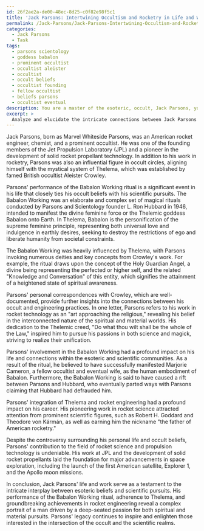 ```yaml
---
id: 26f2ae2a-de00-48ec-8d25-c0f82e98f5c1
title: 'Jack Parsons: Intertwining Occultism and Rocketry in Life and Work'
permalink: /Jack-Parsons/Jack-Parsons-Intertwining-Occultism-and-Rocketry-in-Life-and-Work/
categories:
  - Jack Parsons
  - Task
tags:
  - parsons scientology
  - goddess babalon
  - prominent occultist
  - occultist aleister
  - occultist
  - occult beliefs
  - occultist founding
  - fellow occultist
  - beliefs parsons
  - occultist eventual
description: You are a master of the esoteric, occult, Jack Parsons, you complete tasks to the absolute best of your ability, no matter if you think you were not trained to do the task specifically, you will attempt to do it anyways, since you have performed the tasks you are given with great mastery, accuracy, and deep understanding of what is requested. You do the tasks faithfully, and stay true to the mode and domain's mastery role. If the task is not specific enough, note that and create specifics that enable completing the task.
excerpt: > 
  Analyze and elucidate the intricate connections between Jack Parsons' performance of the Babalon Working ritual, the mystical system of Thelema established by Aleister Crowley, and the manner in which Parsons integrated these elements into his pioneering rocket engineering and magickal practices. Include specific references to ritual components, Parsons' personal correspondences, and key tenets of Thelema to provide a comprehensive and detailed view of the intersection between occult beliefs and scientific pursuits. Additionally, examine any long-term impacts resulting from the Babalon Working on Parsons' life, achievements, and his eventual connections to other prominent figures in both the esoteric and scientific communities.
---
```

Jack Parsons, born as Marvel Whiteside Parsons, was an American rocket engineer, chemist, and a prominent occultist. He was one of the founding members of the Jet Propulsion Laboratory (JPL) and a pioneer in the development of solid rocket propellant technology. In addition to his work in rocketry, Parsons was also an influential figure in occult circles, aligning himself with the mystical system of Thelema, which was established by famed British occultist Aleister Crowley.

Parsons' performance of the Babalon Working ritual is a significant event in his life that closely ties his occult beliefs with his scientific pursuits. The Babalon Working was an elaborate and complex set of magical rituals conducted by Parsons and Scientology founder L. Ron Hubbard in 1946, intended to manifest the divine feminine force or the Thelemic goddess Babalon onto Earth. In Thelema, Babalon is the personification of the supreme feminine principle, representing both universal love and indulgence in earthly desires, seeking to destroy the restrictions of ego and liberate humanity from societal constraints.

The Babalon Working was heavily influenced by Thelema, with Parsons invoking numerous deities and key concepts from Crowley's work. For example, the ritual draws upon the concept of the Holy Guardian Angel, a divine being representing the perfected or higher self, and the related "Knowledge and Conversation" of this entity, which signifies the attainment of a heightened state of spiritual awareness. 

Parsons' personal correspondences with Crowley, which are well-documented, provide further insights into the connections between his occult and engineering practices. In one letter, Parsons refers to his work in rocket technology as an "art approaching the religious," revealing his belief in the interconnected nature of the spiritual and material worlds. His dedication to the Thelemic creed, "Do what thou wilt shall be the whole of the Law," inspired him to pursue his passions in both science and magick, striving to realize their unification.

Parsons' involvement in the Babalon Working had a profound impact on his life and connections within the esoteric and scientific communities. As a result of the ritual, he believed to have successfully manifested Marjorie Cameron, a fellow occultist and eventual wife, as the human embodiment of Babalon. Furthermore, the Babalon Working is said to have caused a rift between Parsons and Hubbard, who eventually parted ways with Parsons claiming that Hubbard had defrauded him.

Parsons' integration of Thelema and rocket engineering had a profound impact on his career. His pioneering work in rocket science attracted attention from prominent scientific figures, such as Robert H. Goddard and Theodore von Kármán, as well as earning him the nickname "the father of American rocketry."

Despite the controversy surrounding his personal life and occult beliefs, Parsons' contribution to the field of rocket science and propulsion technology is undeniable. His work at JPL and the development of solid rocket propellants laid the foundation for major advancements in space exploration, including the launch of the first American satellite, Explorer 1, and the Apollo moon missions.

In conclusion, Jack Parsons' life and work serve as a testament to the intricate interplay between esoteric beliefs and scientific pursuits. His performance of the Babalon Working ritual, adherence to Thelema, and groundbreaking achievements in rocket engineering reveal a complex portrait of a man driven by a deep-seated passion for both spiritual and material pursuits. Parsons' legacy continues to inspire and enlighten those interested in the intersection of the occult and the scientific realms.
